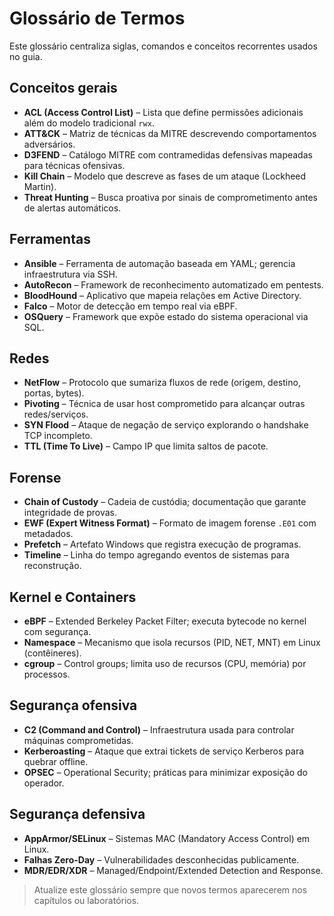 # Glossário de Termos

Este glossário centraliza siglas, comandos e conceitos recorrentes usados no guia.

## Conceitos gerais
- **ACL (Access Control List)** – Lista que define permissões adicionais além do modelo tradicional `rwx`.
- **ATT&CK** – Matriz de técnicas da MITRE descrevendo comportamentos adversários.
- **D3FEND** – Catálogo MITRE com contramedidas defensivas mapeadas para técnicas ofensivas.
- **Kill Chain** – Modelo que descreve as fases de um ataque (Lockheed Martin).
- **Threat Hunting** – Busca proativa por sinais de comprometimento antes de alertas automáticos.

## Ferramentas
- **Ansible** – Ferramenta de automação baseada em YAML; gerencia infraestrutura via SSH.
- **AutoRecon** – Framework de reconhecimento automatizado em pentests.
- **BloodHound** – Aplicativo que mapeia relações em Active Directory.
- **Falco** – Motor de detecção em tempo real via eBPF.
- **OSQuery** – Framework que expõe estado do sistema operacional via SQL.

## Redes
- **NetFlow** – Protocolo que sumariza fluxos de rede (origem, destino, portas, bytes).
- **Pivoting** – Técnica de usar host comprometido para alcançar outras redes/serviços.
- **SYN Flood** – Ataque de negação de serviço explorando o handshake TCP incompleto.
- **TTL (Time To Live)** – Campo IP que limita saltos de pacote.

## Forense
- **Chain of Custody** – Cadeia de custódia; documentação que garante integridade de provas.
- **EWF (Expert Witness Format)** – Formato de imagem forense `.E01` com metadados.
- **Prefetch** – Artefato Windows que registra execução de programas.
- **Timeline** – Linha do tempo agregando eventos de sistemas para reconstrução.

## Kernel e Containers
- **eBPF** – Extended Berkeley Packet Filter; executa bytecode no kernel com segurança.
- **Namespace** – Mecanismo que isola recursos (PID, NET, MNT) em Linux (contêineres).
- **cgroup** – Control groups; limita uso de recursos (CPU, memória) por processos.

## Segurança ofensiva
- **C2 (Command and Control)** – Infraestrutura usada para controlar máquinas comprometidas.
- **Kerberoasting** – Ataque que extrai tickets de serviço Kerberos para quebrar offline.
- **OPSEC** – Operational Security; práticas para minimizar exposição do operador.

## Segurança defensiva
- **AppArmor/SELinux** – Sistemas MAC (Mandatory Access Control) em Linux.
- **Falhas Zero-Day** – Vulnerabilidades desconhecidas publicamente.
- **MDR/EDR/XDR** – Managed/Endpoint/Extended Detection and Response.

> Atualize este glossário sempre que novos termos aparecerem nos capítulos ou laboratórios.
